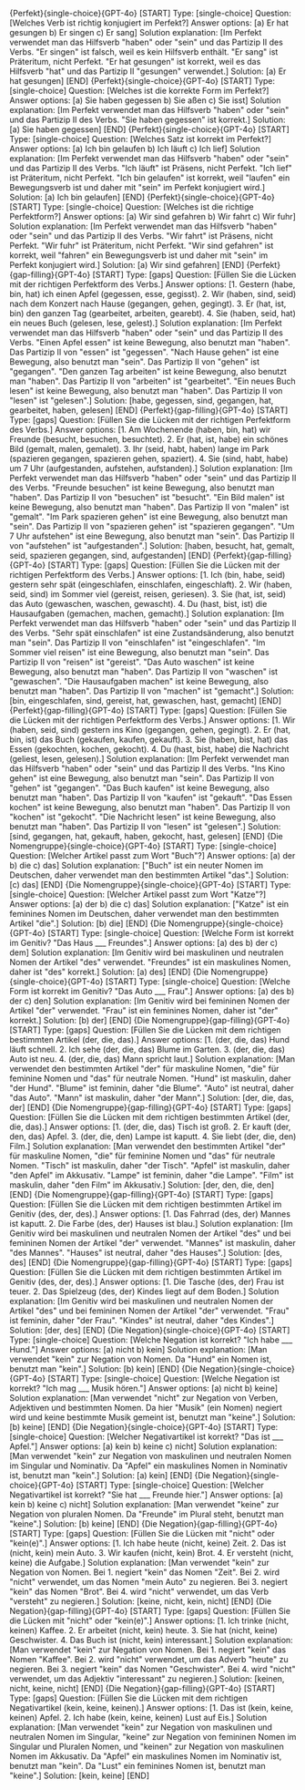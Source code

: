 
{Perfekt}{single-choice}{GPT-4o}
[START]
Type: [single-choice]
Question: [Welches Verb ist richtig konjugiert im Perfekt?]
Answer options: [a) Er hat gesungen b) Er singen c) Er sang]
Solution explanation: [Im Perfekt verwendet man das Hilfsverb "haben" oder "sein" und das Partizip II des Verbs. "Er singen" ist falsch, weil es kein Hilfsverb enthält. "Er sang" ist Präteritum, nicht Perfekt. "Er hat gesungen" ist korrekt, weil es das Hilfsverb "hat" und das Partizip II "gesungen" verwendet.]
Solution: [a) Er hat gesungen]
[END]
{Perfekt}{single-choice}{GPT-4o}
[START]
Type: [single-choice]
Question: [Welches ist die korrekte Form im Perfekt?]
Answer options: [a) Sie haben gegessen b) Sie aßen c) Sie isst]
Solution explanation: [Im Perfekt verwendet man das Hilfsverb "haben" oder "sein" und das Partizip II des Verbs. "Sie haben gegessen" ist korrekt.]
Solution: [a) Sie haben gegessen]
[END]
{Perfekt}{single-choice}{GPT-4o}
[START]
Type: [single-choice]
Question: [Welches Satz ist korrekt im Perfekt?]
Answer options: [a) Ich bin gelaufen b) Ich läuft c) Ich lief]
Solution explanation: [Im Perfekt verwendet man das Hilfsverb "haben" oder "sein" und das Partizip II des Verbs. "Ich läuft" ist Präsens, nicht Perfekt. "Ich lief" ist Präteritum, nicht Perfekt. "Ich bin gelaufen" ist korrekt, weil "laufen" ein Bewegungsverb ist und daher mit "sein" im Perfekt konjugiert wird.]
Solution: [a) Ich bin gelaufen]
[END]
{Perfekt}{single-choice}{GPT-4o}
[START]
Type: [single-choice]
Question: [Welches ist die richtige Perfektform?]
Answer options: [a) Wir sind gefahren b) Wir fahrt c) Wir fuhr]
Solution explanation: [Im Perfekt verwendet man das Hilfsverb "haben" oder "sein" und das Partizip II des Verbs. "Wir fahrt" ist Präsens, nicht Perfekt. "Wir fuhr" ist Präteritum, nicht Perfekt. "Wir sind gefahren" ist korrekt, weil "fahren" ein Bewegungsverb ist und daher mit "sein" im Perfekt konjugiert wird.]
Solution: [a) Wir sind gefahren]
[END]
{Perfekt}{gap-filling}{GPT-4o}
[START]
Type: [gaps]
Question: [Füllen Sie die Lücken mit der richtigen Perfektform des Verbs.]
Answer options: [1. Gestern (habe, bin, hat) ich einen Apfel (gegessen, esse, gegisst). 2. Wir (haben, sind, seid) nach dem Konzert nach Hause (gegangen, gehen, gegingt). 3. Er (hat, ist, bin) den ganzen Tag (gearbeitet, arbeiten, gearebt). 4. Sie (haben, seid, hat) ein neues Buch (gelesen, lese, gelest).]
Solution explanation: [Im Perfekt verwendet man das Hilfsverb "haben" oder "sein" und das Partizip II des Verbs. "Einen Apfel essen" ist keine Bewegung, also benutzt man "haben". Das Partizip II von "essen" ist "gegessen". "Nach Hause gehen" ist eine Bewegung, also benutzt man "sein". Das Partizip II von "gehen" ist "gegangen". "Den ganzen Tag arbeiten" ist keine Bewegung, also benutzt man "haben". Das Partizip II von "arbeiten" ist "gearbeitet". "Ein neues Buch lesen" ist keine Bewegung, also benutzt man "haben". Das Partizip II von "lesen" ist "gelesen".]
Solution: [habe, gegessen, sind, gegangen, hat, gearbeitet, haben, gelesen]
[END]
{Perfekt}{gap-filling}{GPT-4o}
[START]
Type: [gaps]
Question: [Füllen Sie die Lücken mit der richtigen Perfektform des Verbs.]
Answer options: [1. Am Wochenende (haben, bin, hat) wir Freunde (besucht, besuchen, besuchtet). 2. Er (hat, ist, habe) ein schönes Bild (gemalt, malen, gemalet). 3. Ihr (seid, habt, haben) lange im Park (spazieren gegangen, spazieren gehen, spaziert). 4. Sie (sind, habt, habe) um 7 Uhr (aufgestanden, aufstehen, aufstanden).]
Solution explanation: [Im Perfekt verwendet man das Hilfsverb "haben" oder "sein" und das Partizip II des Verbs. "Freunde besuchen" ist keine Bewegung, also benutzt man "haben". Das Partizip II von "besuchen" ist "besucht". "Ein Bild malen" ist keine Bewegung, also benutzt man "haben". Das Partizip II von "malen" ist "gemalt". "Im Park spazieren gehen" ist eine Bewegung, also benutzt man "sein". Das Partizip II von "spazieren gehen" ist "spazieren gegangen". "Um 7 Uhr aufstehen" ist eine Bewegung, also benutzt man "sein". Das Partizip II von "aufstehen" ist "aufgestanden".]
Solution: [haben, besucht, hat, gemalt, seid, spazieren gegangen, sind, aufgestanden]
[END]
{Perfekt}{gap-filling}{GPT-4o}
[START]
Type: [gaps]
Question: [Füllen Sie die Lücken mit der richtigen Perfektform des Verbs.]
Answer options: [1. Ich (bin, habe, seid) gestern sehr spät (eingeschlafen, einschlafen, eingeschlaft). 2. Wir (haben, seid, sind) im Sommer viel (gereist, reisen, geriesen). 3. Sie (hat, ist, seid) das Auto (gewaschen, waschen, gewascht). 4. Du (hast, bist, ist) die Hausaufgaben (gemachen, machen, gemacht).]
Solution explanation: [Im Perfekt verwendet man das Hilfsverb "haben" oder "sein" und das Partizip II des Verbs. "Sehr spät einschlafen" ist eine Zustandsänderung, also benutzt man "sein". Das Partizip II von "einschlafen" ist "eingeschlafen". "Im Sommer viel reisen" ist eine Bewegung, also benutzt man "sein". Das Partizip II von "reisen" ist "gereist". "Das Auto waschen" ist keine Bewegung, also benutzt man "haben". Das Partizip II von "waschen" ist "gewaschen". "Die Hausaufgaben machen" ist keine Bewegung, also benutzt man "haben". Das Partizip II von "machen" ist "gemacht".]
Solution: [bin, eingeschlafen, sind, gereist, hat, gewaschen, hast, gemacht]
[END]
{Perfekt}{gap-filling}{GPT-4o}
[START]
Type: [gaps]
Question: [Füllen Sie die Lücken mit der richtigen Perfektform des Verbs.]
Answer options: [1. Wir (haben, seid, sind) gestern ins Kino (gegangen, gehen, gegingt). 2. Er (hat, bin, ist) das Buch (gekaufen, kaufen, gekauft). 3. Sie (haben, bist, hat) das Essen (gekochten, kochen, gekocht). 4. Du (hast, bist, habe) die Nachricht (geliest, lesen, gelesen).]
Solution explanation: [Im Perfekt verwendet man das Hilfsverb "haben" oder "sein" und das Partizip II des Verbs. "Ins Kino gehen" ist eine Bewegung, also benutzt man "sein". Das Partizip II von "gehen" ist "gegangen". "Das Buch kaufen" ist keine Bewegung, also benutzt man "haben". Das Partizip II von "kaufen" ist "gekauft". "Das Essen kochen" ist keine Bewegung, also benutzt man "haben". Das Partizip II von "kochen" ist "gekocht". "Die Nachricht lesen" ist keine Bewegung, also benutzt man "haben". Das Partizip II von "lesen" ist "gelesen".]
Solution: [sind, gegangen, hat, gekauft, haben, gekocht, hast, gelesen]
[END]
{Die Nomengruppe}{single-choice}{GPT-4o}
[START]
Type: [single-choice]
Question: [Welcher Artikel passt zum Wort "Buch"?]
Answer options: [a) der b) die c) das]
Solution explanation: ["Buch" ist ein neuter Nomen im Deutschen, daher verwendet man den bestimmten Artikel "das".]
Solution: [c) das]
[END]
{Die Nomengruppe}{single-choice}{GPT-4o}
[START]
Type: [single-choice]
Question: [Welcher Artikel passt zum Wort "Katze"?]
Answer options: [a) der b) die c) das]
Solution explanation: ["Katze" ist ein feminines Nomen im Deutschen, daher verwendet man den bestimmten Artikel "die".]
Solution: [b) die]
[END]
{Die Nomengruppe}{single-choice}{GPT-4o}
[START]
Type: [single-choice]
Question: [Welche Form ist korrekt im Genitiv? "Das Haus ___ Freundes".]
Answer options: [a) des b) der c) dem]
Solution explanation: [Im Genitiv wird bei maskulinen und neutralen Nomen der Artikel "des" verwendet. "Freundes" ist ein maskulines Nomen, daher ist "des" korrekt.]
Solution: [a) des]
[END]
{Die Nomengruppe}{single-choice}{GPT-4o}
[START]
Type: [single-choice]
Question: [Welche Form ist korrekt im Genitiv? "Das Auto ___ Frau".]
Answer options: [a) des b) der c) den]
Solution explanation: [Im Genitiv wird bei femininen Nomen der Artikel "der" verwendet. "Frau" ist ein feminines Nomen, daher ist "der" korrekt.]
Solution: [b) der]
[END]
{Die Nomengruppe}{gap-filling}{GPT-4o}
[START]
Type: [gaps]
Question: [Füllen Sie die Lücken mit dem richtigen bestimmten Artikel (der, die, das).]
Answer options: [1. (der, die, das) Hund läuft schnell. 2. Ich sehe (der, die, das) Blume im Garten. 3. (der, die, das) Auto ist neu. 4. (der, die, das) Mann spricht laut.]
Solution explanation: [Man verwendet den bestimmten Artikel "der" für maskuline Nomen, "die" für feminine Nomen und "das" für neutrale Nomen. "Hund" ist maskulin, daher "der Hund". "Blume" ist feminin, daher "die Blume". "Auto" ist neutral, daher "das Auto". "Mann" ist maskulin, daher "der Mann".]
Solution: [der, die, das, der]
[END]
{Die Nomengruppe}{gap-filling}{GPT-4o}
[START]
Type: [gaps]
Question: [Füllen Sie die Lücken mit dem richtigen bestimmten Artikel (der, die, das).]
Answer options: [1. (der, die, das) Tisch ist groß. 2. Er kauft (der, den, das) Apfel. 3. (der, die, den) Lampe ist kaputt. 4. Sie liebt (der, die, den) Film.]
Solution explanation: [Man verwendet den bestimmten Artikel "der" für maskuline Nomen, "die" für feminine Nomen und "das" für neutrale Nomen. "Tisch" ist maskulin, daher "der Tisch". "Apfel" ist maskulin, daher "den Apfel" im Akkusativ. "Lampe" ist feminin, daher "die Lampe". "Film" ist maskulin, daher "den Film" im Akkusativ.]
Solution: [der, den, die, den]
[END]
{Die Nomengruppe}{gap-filling}{GPT-4o}
[START]
Type: [gaps]
Question: [Füllen Sie die Lücken mit dem richtigen bestimmten Artikel im Genitiv (des, der, des).]
Answer options: [1. Das Fahrrad (des, der) Mannes ist kaputt. 2. Die Farbe (des, der) Hauses ist blau.]
Solution explanation: [Im Genitiv wird bei maskulinen und neutralen Nomen der Artikel "des" und bei femininen Nomen der Artikel "der" verwendet. "Mannes" ist maskulin, daher "des Mannes". "Hauses" ist neutral, daher "des Hauses".]
Solution: [des, des]
[END]
{Die Nomengruppe}{gap-filling}{GPT-4o}
[START]
Type: [gaps]
Question: [Füllen Sie die Lücken mit dem richtigen bestimmten Artikel im Genitiv (des, der, des).]
Answer options: [1. Die Tasche (des, der) Frau ist teuer. 2. Das Spielzeug (des, der) Kindes liegt auf dem Boden.]
Solution explanation: [Im Genitiv wird bei maskulinen und neutralen Nomen der Artikel "des" und bei femininen Nomen der Artikel "der" verwendet. "Frau" ist feminin, daher "der Frau". "Kindes" ist neutral, daher "des Kindes".]
Solution: [der, des]
[END]
{Die Negation}{single-choice}{GPT-4o}
[START]
Type: [single-choice]
Question: [Welche Negation ist korrekt? "Ich habe ___ Hund."]
Answer options: [a) nicht b) kein]
Solution explanation: [Man verwendet "kein" zur Negation von Nomen. Da "Hund" ein Nomen ist, benutzt man "kein".]
Solution: [b) kein]
[END]
{Die Negation}{single-choice}{GPT-4o}
[START]
Type: [single-choice]
Question: [Welche Negation ist korrekt? "Ich mag ___ Musik hören."]
Answer options: [a) nicht b) keine]
Solution explanation: [Man verwendet "nicht" zur Negation von Verben, Adjektiven und bestimmten Nomen. Da hier "Musik" (ein Nomen) negiert wird und keine bestimmte Musik gemeint ist, benutzt man "keine".]
Solution: [b) keine]
[END]
{Die Negation}{single-choice}{GPT-4o}
[START]
Type: [single-choice]
Question: [Welcher Negativartikel ist korrekt? "Das ist ___ Apfel."]
Answer options: [a) kein b) keine c) nicht]
Solution explanation: [Man verwendet "kein" zur Negation von maskulinen und neutralen Nomen im Singular und Nominativ. Da "Apfel" ein maskulines Nomen in Nominativ ist, benutzt man "kein".]
Solution: [a) kein]
[END]
{Die Negation}{single-choice}{GPT-4o}
[START]
Type: [single-choice]
Question: [Welcher Negativartikel ist korrekt? "Sie hat ___ Freunde hier."]
Answer options: [a) kein b) keine c) nicht]
Solution explanation: [Man verwendet "keine" zur Negation von pluralen Nomen. Da "Freunde" im Plural steht, benutzt man "keine".]
Solution: [b) keine]
[END]
{Die Negation}{gap-filling}{GPT-4o}
[START]
Type: [gaps]
Question: [Füllen Sie die Lücken mit "nicht" oder "kein(e)".]
Answer options: [1. Ich habe heute (nicht, keine) Zeit. 2. Das ist (nicht, kein) mein Auto. 3. Wir kaufen (nicht, kein) Brot. 4. Er versteht (nicht, keine) die Aufgabe.]
Solution explanation: [Man verwendet "kein" zur Negation von Nomen. Bei 1. negiert "kein" das Nomen "Zeit". Bei 2. wird "nicht" verwendet, um das Nomen "mein Auto" zu negieren. Bei 3. negiert "kein" das Nomen "Brot". Bei 4. wird "nicht" verwendet, um das Verb "versteht" zu negieren.]
Solution: [keine, nicht, kein, nicht]
[END]
{Die Negation}{gap-filling}{GPT-4o}
[START]
Type: [gaps]
Question: [Füllen Sie die Lücken mit "nicht" oder "kein(e)".]
Answer options: [1. Ich trinke (nicht, keinen) Kaffee. 2. Er arbeitet (nicht, kein) heute. 3. Sie hat (nicht, keine) Geschwister. 4. Das Buch ist (nicht, kein) interessant.]
Solution explanation: [Man verwendet "kein" zur Negation von Nomen. Bei 1. negiert "kein" das Nomen "Kaffee". Bei 2. wird "nicht" verwendet, um das Adverb "heute" zu negieren. Bei 3. negiert "kein" das Nomen "Geschwister". Bei 4. wird "nicht" verwendet, um das Adjektiv "interessant" zu negieren.]
Solution: [keinen, nicht, keine, nicht]
[END]
{Die Negation}{gap-filling}{GPT-4o}
[START]
Type: [gaps]
Question: [Füllen Sie die Lücken mit dem richtigen Negativartikel (kein, keine, keinen).]
Answer options: [1. Das ist (kein, keine, keinen) Apfel. 2. Ich habe (kein, keine, keinen) Lust auf Eis.]
Solution explanation: [Man verwendet "kein" zur Negation von maskulinen und neutralen Nomen im Singular, "keine" zur Negation von femininen Nomen im Singular und Pluralen Nomen, und "keinen" zur Negation von maskulinen Nomen im Akkusativ. Da "Apfel" ein maskulines Nomen im Nominativ ist, benutzt man "kein". Da "Lust" ein feminines Nomen ist, benutzt man "keine".]
Solution: [kein, keine]
[END]
